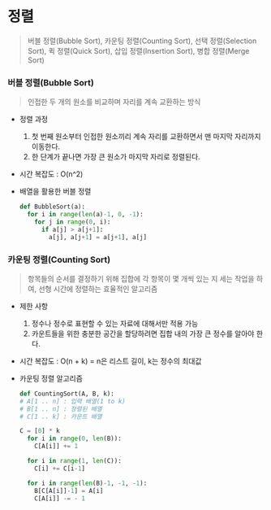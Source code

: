 # 정렬

> 버블 정렬(Bubble Sort), 카운팅 정렬(Counting Sort), 선택 정렬(Selection Sort), 퀵 정렬(Quick Sort), 삽입 정렬(Insertion Sort), 병합 정렬(Merge Sort)



### 버블 정렬(Bubble Sort)

> 인접한 두 개의 원소를 비교하며 자리를 계속 교환하는 방식

- 정렬 과정
  1. 첫 번째 원소부터 인접한 원소끼리 계속 자리를 교환하면서 맨 마지막 자리까지 이동한다.
  2. 한 단계가 끝나면 가장 큰 원소가 마지막 자리로 정렬된다.

- 시간 복잡도 : O(n^2)

- 배열을 활용한 버블 정렬

  ```python
  def BubbleSort(a):
    for i in range(len(a)-1, 0, -1):
      for j in range(0, i):
        if a[j] > a[j+1]:
          a[j], a[j+1] = a[j+1], a[j]
  ```

  

### 카운팅 정렬(Counting Sort)

> 항목들의 순서를 결정하기 위해 집합에 각 항목이 몇 개씩 있는 지 세는 작업을 하여, 선형 시간에 정렬하는 효율적인 알고리즘

- 제한 사항 

  1. 정수나 정수로 표현할 수 있는 자료에 대해서만 적용 가능
  2. 카운트들을 위한 충분한 공간을 할당하려면 집합 내의 가장 큰 정수를 알아야 한다.

- 시간 복잡도 : O(n + k) = n은 리스트 길이, k는 정수의 최대값

- 카운팅 정렬 알고리즘

  ```python
  def CountingSort(A, B, k):
  # A[1 .. n] : 입력 배열(1 to k)
  # B[1 .. n] : 정렬된 배열
  # C[1 .. k] : 카운트 배열
  
  C = [0] * k
    for i in range(0, len(B)):
      C[A[i]] += 1
  
    for i in range(1, len(C)):
      C[i] += C[i-1]
  
    for i in range(len(B)-1, -1, -1):
      B[C[A[i]]-1] = A[i]
      C[A[i]] -= - 1
  ```

  


